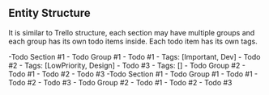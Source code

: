 ﻿## Entity Structure

It is similar to Trello structure, each section may have multiple groups and each group has its 
own todo items inside. Each todo item has its own tags.

-Todo Section #1
	- Todo Group #1
		- Todo #1 - Tags: [Important, Dev]
		- Todo #2 - Tags: [LowPriority, Design]
		- Todo #3 - Tags: []
	- Todo Group #2
		- Todo #1
		- Todo #2
		- Todo #3
-Todo Section #1
	- Todo Group #1
		- Todo #1
		- Todo #2
		- Todo #3
	- Todo Group #2
		- Todo #1
		- Todo #2
		- Todo #3
	
